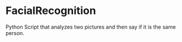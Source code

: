 # FacialRecognition
Python Script that analyzes two pictures and then say if it is the same person.
